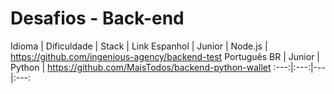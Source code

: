 # Desafios - Back-end

Idioma | Dificuldade | Stack | Link
Espanhol | Junior | Node.js | https://github.com/ingenious-agency/backend-test
Português BR | Junior | Python | https://github.com/MaisTodos/backend-python-wallet
:---:|:---:|---|:---:
